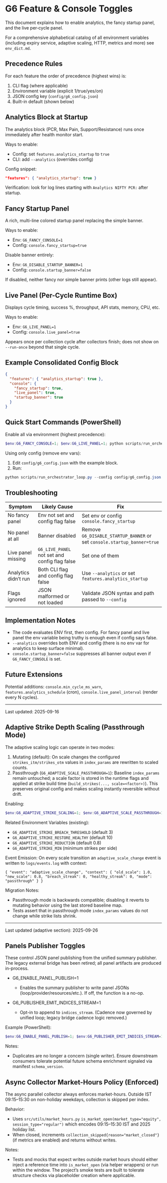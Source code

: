 # G6 Feature & Console Toggles

This document explains how to enable analytics, the fancy startup panel, and the live per‑cycle panel.

For a comprehensive alphabetical catalog of all environment variables (including expiry service, adaptive scaling, HTTP, metrics and more) see `env_dict.md`.

## Precedence Rules
For each feature the order of precedence (highest wins) is:
1. CLI flag (where applicable)
2. Environment variable (explicit 1/true/yes/on)
3. JSON config key (`config/g6_config.json`)
4. Built-in default (shown below)

## Analytics Block at Startup
The analytics block (PCR, Max Pain, Support/Resistance) runs once immediately after health monitor start.

Ways to enable:
- Config: set `features.analytics_startup` to `true`
- CLI: add `--analytics` (overrides config)

Config snippet:
```json
"features": { "analytics_startup": true }
```

Verification: look for log lines starting with `Analytics NIFTY PCR:` after startup.

## Fancy Startup Panel
A rich, multi-line colored startup panel replacing the simple banner.

Ways to enable:
- Env: `G6_FANCY_CONSOLE=1`
- Config: `console.fancy_startup=true`

Disable banner entirely:
- Env: `G6_DISABLE_STARTUP_BANNER=1`
- Config: `console.startup_banner=false`

If disabled, neither fancy nor simple banner prints (other logs still appear).

## Live Panel (Per-Cycle Runtime Box)
Displays cycle timing, success %, throughput, API stats, memory, CPU, etc.

Ways to enable:
- Env: `G6_LIVE_PANEL=1`
- Config: `console.live_panel=true`

Appears once per collection cycle after collectors finish; does not show on `--run-once` beyond that single cycle.

## Example Consolidated Config Block
```json
{
  "features": { "analytics_startup": true },
  "console": {
    "fancy_startup": true,
    "live_panel": true,
    "startup_banner": true
  }
}
```

## Quick Start Commands (PowerShell)
Enable all via environment (highest precedence):
```powershell
$env:G6_FANCY_CONSOLE=1; $env:G6_LIVE_PANEL=1; python scripts/run_orchestrator_loop.py --config config/g6_config.json --analytics
```

Using only config (remove env vars):
1. Edit `config/g6_config.json` with the example block.
2. Run:
```powershell
python scripts/run_orchestrator_loop.py --config config/g6_config.json
```

## Troubleshooting
| Symptom | Likely Cause | Fix |
|--------|--------------|-----|
| No fancy panel | Env not set and config flag false | Set env or config `console.fancy_startup` |
| No panel at all | Banner disabled | Remove `G6_DISABLE_STARTUP_BANNER` or set `console.startup_banner=true` |
| Live panel missing | `G6_LIVE_PANEL` not set and config flag false | Set one of them |
| Analytics didn’t run | Both CLI flag and config flag false | Use `--analytics` or set `features.analytics_startup` |
| Flags ignored | JSON malformed or not loaded | Validate JSON syntax and path passed to `--config` |

## Implementation Notes
- The code evaluates ENV first, then config. For fancy panel and live panel the env variable being truthy is enough even if config says false.
- `--analytics` overrides both ENV and config (there is no env var for analytics to keep surface minimal).
- `console.startup_banner=false` suppresses all banner output even if `G6_FANCY_CONSOLE` is set.

## Future Extensions
Potential additions: `console.min_cycle_ms_warn`, `features.analytics_schedule` (cron), `console.live_panel_interval` (render every N cycles).

---
Last updated: 2025-09-16

## Adaptive Strike Depth Scaling (Passthrough Mode)

The adaptive scaling logic can operate in two modes:

1. Mutating (default): On scale changes the configured `strikes_itm/strikes_otm` values in `index_params` are rewritten to scaled counts.
2. Passthrough (`G6_ADAPTIVE_SCALE_PASSTHROUGH=1`): Baseline `index_params` remain untouched; a scale factor is stored in the runtime flags and applied at strike build time (`build_strikes(..., scale=<factor>)`). This preserves original config and makes scaling instantly reversible without drift.

Enabling:
```powershell
$env:G6_ADAPTIVE_STRIKE_SCALING=1; $env:G6_ADAPTIVE_SCALE_PASSTHROUGH=1
```

Related Environment Variables (existing):
- `G6_ADAPTIVE_STRIKE_BREACH_THRESHOLD` (default 3)
- `G6_ADAPTIVE_STRIKE_RESTORE_HEALTHY` (default 10)
- `G6_ADAPTIVE_STRIKE_REDUCTION` (default 0.8)
- `G6_ADAPTIVE_STRIKE_MIN` (minimum strikes per side)

Event Emission:
On every scale transition an `adaptive_scale_change` event is written to `logs/events.log` with context:
```jsonc
{ "event": "adaptive_scale_change", "context": { "old_scale": 1.0, "new_scale": 0.8, "breach_streak": 0, "healthy_streak": 0, "mode": "passthrough" } }
```

Migration Notes:
- Passthrough mode is backwards compatible; disabling it reverts to mutating behavior using the last stored baseline map.
- Tests assert that in passthrough mode `index_params` values do not change while strike lists shrink.

---
Last updated (adaptive section): 2025-09-26

## Panels Publisher Toggles
These control JSON panel publishing from the unified summary publisher. The legacy external bridge has been retired; all panel artifacts are produced in-process.

- G6_ENABLE_PANEL_PUBLISH=1
  - Enables the summary publisher to write panel JSONs (loop/provider/resources/etc.). If off, the function is a no-op.

- G6_PUBLISHER_EMIT_INDICES_STREAM=1
  - Opt-in to append to `indices_stream`. (Cadence now governed by unified loop; legacy bridge cadence logic removed.)

Example (PowerShell):
```powershell
$env:G6_ENABLE_PANEL_PUBLISH=1; $env:G6_PUBLISHER_EMIT_INDICES_STREAM=1; python scripts/run_orchestrator_loop.py --config config/g6_config.json
```

Notes:
- Duplicates are no longer a concern (single writer). Ensure downstream consumers tolerate potential future schema enrichment signaled via manifest `schema_version`.

## Async Collector Market-Hours Policy (Enforced)
The async parallel collector always enforces market-hours. Outside IST 09:15–15:30 on non-holiday weekdays, collection is skipped per index.

Behavior:
- Uses `src/utils/market_hours.py` `is_market_open(market_type="equity", session_type="regular")` which encodes 09:15–15:30 IST and 2025 holiday list.
- When closed, increments `collection_skipped{reason="market_closed"}` (if metrics are enabled) and returns without writes.

Notes:
- Tests and mocks that expect writes outside market hours should either inject a reference time into `is_market_open` (via helper wrappers) or run within the window. The project’s smoke tests are built to tolerate structure checks via placeholder creation where applicable.
